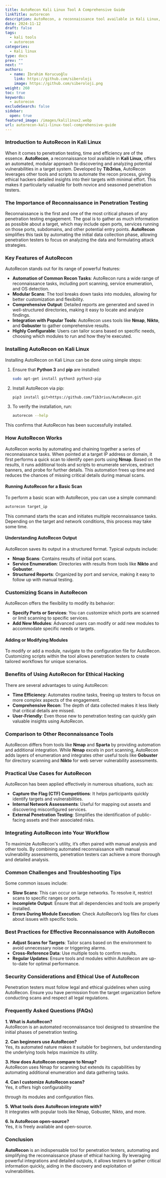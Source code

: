 ```yaml
---
title: AutoRecon Kali Linux Tool A Comprehensive Guide
linkTitle: autorecon
description: AutoRecon, a reconnaissance tool available in Kali Linux, offers an automated, modular approach to discovering and analyzing potential vulnerabilities in a target system.
date: 2024-11-12
draft: false
tags:
  - kali tools
  - autorecon
categories:
  - Kali linux
type: docs
prev: ""
next: ""
authors:
  - name: İbrahim Korucuoğlu
    link: https://github.com/siberoloji
    image: https://github.com/siberoloji.png
weight: 260
toc: true
keywords:
  - autorecon
excludeSearch: false
sidebar:
  open: true
featured_image: /images/kalilinux2.webp
url: autorecon-kali-linux-tool-comprehensive-guide
---
```


### **Introduction to AutoRecon in Kali Linux**

When it comes to penetration testing, time and efficiency are of the essence. **AutoRecon**, a reconnaissance tool available in **Kali Linux**, offers an automated, modular approach to discovering and analyzing potential vulnerabilities in a target system. Developed by **Tib3rius**, AutoRecon leverages other tools and scripts to automate the recon process, giving ethical hackers detailed insights into their targets with minimal effort. This makes it particularly valuable for both novice and seasoned penetration testers.

### **The Importance of Reconnaissance in Penetration Testing**

Reconnaissance is the first and one of the most critical phases of any penetration testing engagement. The goal is to gather as much information as possible about a target, which may include open ports, services running on those ports, subdomains, and other potential entry points. **AutoRecon** simplifies this task by automating the initial data collection phase, allowing penetration testers to focus on analyzing the data and formulating attack strategies.

### **Key Features of AutoRecon**

AutoRecon stands out for its range of powerful features:

- **Automation of Common Recon Tasks**: AutoRecon runs a wide range of reconnaissance tasks, including port scanning, service enumeration, and OS detection.
- **Modular Scans**: The tool breaks down tasks into modules, allowing for better customization and flexibility.
- **Comprehensive Output**: Detailed reports are generated and saved in well-structured directories, making it easy to locate and analyze findings.
- **Integration with Popular Tools**: AutoRecon uses tools like **Nmap**, **Nikto**, and **Gobuster** to gather comprehensive results.
- **Highly Configurable**: Users can tailor scans based on specific needs, choosing which modules to run and how they’re executed.

### **Installing AutoRecon on Kali Linux**

Installing AutoRecon on Kali Linux can be done using simple steps:

1. Ensure that **Python 3** and **pip** are installed:

   ```bash
   sudo apt-get install python3 python3-pip
   ```

2. Install AutoRecon via pip:

   ```bash
   pip3 install git+https://github.com/Tib3rius/AutoRecon.git
   ```

3. To verify the installation, run:

   ```bash
   autorecon --help
   ```

This confirms that AutoRecon has been successfully installed.

### **How AutoRecon Works**

AutoRecon works by automating and chaining together a series of reconnaissance tasks. When pointed at a target IP address or domain, it first performs a quick scan to identify open ports using **Nmap**. Based on the results, it runs additional tools and scripts to enumerate services, extract banners, and probe for further details. This automation frees up time and reduces the chances of missing critical details during manual scans.

#### **Running AutoRecon for a Basic Scan**

To perform a basic scan with AutoRecon, you can use a simple command:

```bash
autorecon target_ip
```

This command starts the scan and initiates multiple reconnaissance tasks. Depending on the target and network conditions, this process may take some time.

#### **Understanding AutoRecon Output**

AutoRecon saves its output in a structured format. Typical outputs include:

- **Nmap Scans**: Contains results of initial port scans.
- **Service Enumeration**: Directories with results from tools like **Nikto** and **Gobuster**.
- **Structured Reports**: Organized by port and service, making it easy to follow up with manual testing.

### **Customizing Scans in AutoRecon**

AutoRecon offers the flexibility to modify its behavior:

- **Specify Ports or Services**: You can customize which ports are scanned or limit scanning to specific services.
- **Add New Modules**: Advanced users can modify or add new modules to accommodate specific needs or targets.

#### **Adding or Modifying Modules**

To modify or add a module, navigate to the configuration file for AutoRecon. Customizing scripts within the tool allows penetration testers to create tailored workflows for unique scenarios.

### **Benefits of Using AutoRecon for Ethical Hacking**

There are several advantages to using AutoRecon:

- **Time Efficiency**: Automates routine tasks, freeing up testers to focus on more complex aspects of the engagement.
- **Comprehensive Recon**: The depth of data collected makes it less likely that critical details are missed.
- **User-Friendly**: Even those new to penetration testing can quickly gain valuable insights using AutoRecon.

### **Comparison to Other Reconnaissance Tools**

AutoRecon differs from tools like **Nmap** and **Sparta** by providing automation and additional integration. While **Nmap** excels in port scanning, AutoRecon adds layers of enumeration and integrates other useful tools like **Gobuster** for directory scanning and **Nikto** for web server vulnerability assessments.

### **Practical Use Cases for AutoRecon**

AutoRecon has been applied effectively in numerous situations, such as:

- **Capture the Flag (CTF) Competitions**: It helps participants quickly identify targets and vulnerabilities.
- **Internal Network Assessments**: Useful for mapping out assets and discovering misconfigured services.
- **External Penetration Testing**: Simplifies the identification of public-facing assets and their associated risks.

### **Integrating AutoRecon into Your Workflow**

To maximize AutoRecon's utility, it’s often paired with manual analysis and other tools. By combining automated reconnaissance with manual vulnerability assessments, penetration testers can achieve a more thorough and detailed analysis.

### **Common Challenges and Troubleshooting Tips**

Some common issues include:

- **Slow Scans**: This can occur on large networks. To resolve it, restrict scans to specific ranges or ports.
- **Incomplete Output**: Ensure that all dependencies and tools are properly installed.
- **Errors During Module Execution**: Check AutoRecon’s log files for clues about issues with specific tools.

### **Best Practices for Effective Reconnaissance with AutoRecon**

- **Adjust Scans for Targets**: Tailor scans based on the environment to avoid unnecessary noise or triggering alarms.
- **Cross-Reference Data**: Use multiple tools to confirm results.
- **Regular Updates**: Ensure tools and modules within AutoRecon are up-to-date for optimal performance.

### **Security Considerations and Ethical Use of AutoRecon**

Penetration testers must follow legal and ethical guidelines when using AutoRecon. Ensure you have permission from the target organization before conducting scans and respect all legal regulations.

### **Frequently Asked Questions (FAQs)**

**1. What is AutoRecon?**  
AutoRecon is an automated reconnaissance tool designed to streamline the initial phases of penetration testing.

**2. Can beginners use AutoRecon?**  
Yes, its automated nature makes it suitable for beginners, but understanding the underlying tools helps maximize its utility.

**3. How does AutoRecon compare to Nmap?**  
AutoRecon uses Nmap for scanning but extends its capabilities by automating additional enumeration and data gathering tasks.

**4. Can I customize AutoRecon scans?**  
Yes, it offers high configurability

 through its modules and configuration files.

**5. What tools does AutoRecon integrate with?**  
It integrates with popular tools like Nmap, Gobuster, Nikto, and more.

**6. Is AutoRecon open-source?**  
Yes, it is freely available and open-source.

### **Conclusion**

**AutoRecon** is an indispensable tool for penetration testers, automating and simplifying the reconnaissance phase of ethical hacking. By leveraging powerful integrations and detailed outputs, it allows testers to gather critical information quickly, aiding in the discovery and exploitation of vulnerabilities.
